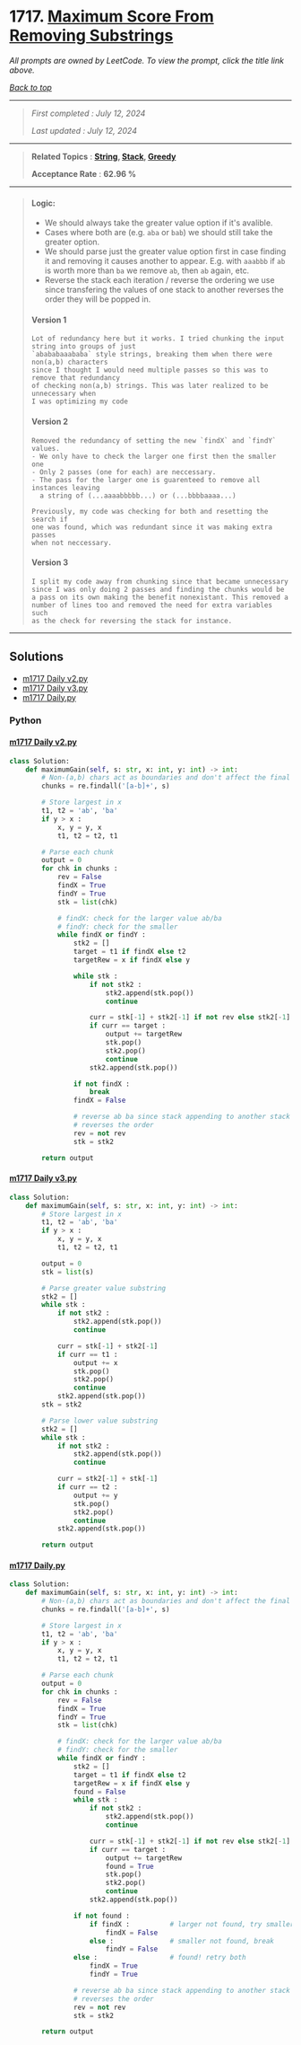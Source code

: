 # 1717. [Maximum Score From Removing Substrings](<https://leetcode.com/problems/maximum-score-from-removing-substrings>)

*All prompts are owned by LeetCode. To view the prompt, click the title link above.*

*[Back to top](<../README.md>)*

------

> *First completed : July 12, 2024*
>
> *Last updated : July 12, 2024*

------

> **Related Topics** : **[String](<by_topic/String.md>), [Stack](<by_topic/Stack.md>), [Greedy](<by_topic/Greedy.md>)**
>
> **Acceptance Rate** : **62.96 %**

------

> #### Logic:
> - We should always take the greater value option if it's avalible.
> - Cases where both are (e.g. `aba` or `bab`) we should still take
> the greater option.
> - We should parse just the greater value option first in case 
> finding it and removing it causes another to appear. E.g. with `aaabbb` 
> if `ab` is worth more than `ba` we remove `ab`, then `ab` again, etc.
> - Reverse the stack each iteration / reverse the ordering we use since 
> transfering the values of one stack to another reverses the order they 
> will be popped in.
> 
> 
> #### Version 1
> ```
> Lot of redundancy here but it works. I tried chunking the input string into groups of just 
> `abababaaababa` style strings, breaking them when there were non(a,b) characters 
> since I thought I would need multiple passes so this was to remove that redundancy 
> of checking non(a,b) strings. This was later realized to be unnecessary when 
> I was optimizing my code
> ```
> 
> #### Version 2
> ```
> Removed the redundancy of setting the new `findX` and `findY` values.
> - We only have to check the larger one first then the smaller one
> - Only 2 passes (one for each) are neccessary.
> - The pass for the larger one is guarenteed to remove all instances leaving
>   a string of (...aaaabbbbb...) or (...bbbbaaaa...)
> 
> Previously, my code was checking for both and resetting the search if 
> one was found, which was redundant since it was making extra passes 
> when not neccessary.
> ```
> 
> 
> #### Version 3
> ```
> I split my code away from chunking since that became unnecessary 
> since I was only doing 2 passes and finding the chunks would be 
> a pass on its own making the benefit nonexistant. This removed a 
> number of lines too and removed the need for extra variables such 
> as the check for reversing the stack for instance.
> ```

------

## Solutions

- [m1717 Daily v2.py](<../my-submissions/m1717 Daily v2.py>)
- [m1717 Daily v3.py](<../my-submissions/m1717 Daily v3.py>)
- [m1717 Daily.py](<../my-submissions/m1717 Daily.py>)
### Python
#### [m1717 Daily v2.py](<../my-submissions/m1717 Daily v2.py>)
```Python
class Solution:
    def maximumGain(self, s: str, x: int, y: int) -> int:
        # Non-(a,b) chars act as boundaries and don't affect the final score
        chunks = re.findall('[a-b]+', s)

        # Store largest in x
        t1, t2 = 'ab', 'ba'
        if y > x :
            x, y = y, x
            t1, t2 = t2, t1

        # Parse each chunk
        output = 0
        for chk in chunks :
            rev = False
            findX = True
            findY = True
            stk = list(chk)

            # findX: check for the larger value ab/ba
            # findY: check for the smaller
            while findX or findY :
                stk2 = []
                target = t1 if findX else t2
                targetRew = x if findX else y

                while stk :
                    if not stk2 :
                        stk2.append(stk.pop())
                        continue

                    curr = stk[-1] + stk2[-1] if not rev else stk2[-1] + stk[-1]
                    if curr == target :
                        output += targetRew
                        stk.pop()
                        stk2.pop()
                        continue
                    stk2.append(stk.pop())

                if not findX :
                    break
                findX = False

                # reverse ab ba since stack appending to another stack
                # reverses the order
                rev = not rev
                stk = stk2

        return output
```

#### [m1717 Daily v3.py](<../my-submissions/m1717 Daily v3.py>)
```Python
class Solution:
    def maximumGain(self, s: str, x: int, y: int) -> int:
        # Store largest in x
        t1, t2 = 'ab', 'ba'
        if y > x :
            x, y = y, x
            t1, t2 = t2, t1

        output = 0
        stk = list(s)

        # Parse greater value substring
        stk2 = []
        while stk :
            if not stk2 :
                stk2.append(stk.pop())
                continue

            curr = stk[-1] + stk2[-1]
            if curr == t1 :
                output += x
                stk.pop()
                stk2.pop()
                continue
            stk2.append(stk.pop())
        stk = stk2

        # Parse lower value substring
        stk2 = []
        while stk :
            if not stk2 :
                stk2.append(stk.pop())
                continue

            curr = stk2[-1] + stk[-1]
            if curr == t2 :
                output += y
                stk.pop()
                stk2.pop()
                continue
            stk2.append(stk.pop())

        return output
```

#### [m1717 Daily.py](<../my-submissions/m1717 Daily.py>)
```Python
class Solution:
    def maximumGain(self, s: str, x: int, y: int) -> int:
        # Non-(a,b) chars act as boundaries and don't affect the final score
        chunks = re.findall('[a-b]+', s)

        # Store largest in x
        t1, t2 = 'ab', 'ba'
        if y > x :
            x, y = y, x
            t1, t2 = t2, t1

        # Parse each chunk
        output = 0
        for chk in chunks :
            rev = False
            findX = True
            findY = True
            stk = list(chk)

            # findX: check for the larger value ab/ba
            # findY: check for the smaller
            while findX or findY :
                stk2 = []
                target = t1 if findX else t2
                targetRew = x if findX else y
                found = False
                while stk :
                    if not stk2 :
                        stk2.append(stk.pop())
                        continue

                    curr = stk[-1] + stk2[-1] if not rev else stk2[-1] + stk[-1]
                    if curr == target :
                        output += targetRew
                        found = True
                        stk.pop()
                        stk2.pop()
                        continue
                    stk2.append(stk.pop())

                if not found :
                    if findX :          # larger not found, try smaller
                        findX = False
                    else :              # smaller not found, break
                        findY = False
                else :                  # found! retry both
                    findX = True
                    findY = True

                # reverse ab ba since stack appending to another stack
                # reverses the order
                rev = not rev
                stk = stk2

        return output
```

